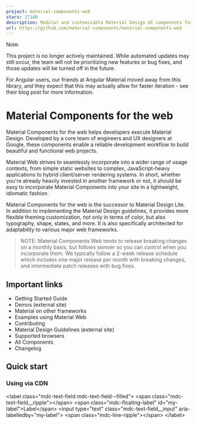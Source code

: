 ```yaml
---
project: material-components-web
stars: 17140
description: Modular and customizable Material Design UI components for the web
url: https://github.com/material-components/material-components-web
---
```


Note:

This project is no longer actively maintained. While automated updates may still occur, the team will not be prioritizing new features or bug fixes, and those updates will be turned off in the future.

For Angular users, our friends at Angular Material moved away from this library, and they expect that this may actually allow for faster iteration - see their blog post for more information.

Material Components for the web
===============================

Material Components for the web helps developers execute Material Design. Developed by a core team of engineers and UX designers at Google, these components enable a reliable development workflow to build beautiful and functional web projects.

Material Web strives to seamlessly incorporate into a wider range of usage contexts, from simple static websites to complex, JavaScript-heavy applications to hybrid client/server rendering systems. In short, whether you're already heavily invested in another framework or not, it should be easy to incorporate Material Components into your site in a lightweight, idiomatic fashion.

Material Components for the web is the successor to Material Design Lite. In addition to implementing the Material Design guidelines, it provides more flexible theming customization, not only in terms of color, but also typography, shape, states, and more. It is also specifically architected for adaptability to various major web frameworks.

> NOTE: Material Components Web tends to release breaking changes on a monthly basis, but follows semver so you can control when you incorporate them. We typically follow a 2-week release schedule which includes one major release per month with breaking changes, and intermediate patch releases with bug fixes.

Important links
---------------

-   Getting Started Guide
-   Demos (external site)
-   Material on other frameworks
-   Examples using Material Web
-   Contributing
-   Material Design Guidelines (external site)
-   Supported browsers
-   All Components
-   Changelog

Quick start
-----------

### Using via CDN

<!-- Required styles for Material Web -->
<link rel\="stylesheet" href\="https://unpkg.com/material-components-web@latest/dist/material-components-web.min.css"\>

<!-- Render textfield component -->
<label class\="mdc-text-field mdc-text-field--filled"\>
  <span class\="mdc-text-field\_\_ripple"\></span\>
  <span class\="mdc-floating-label" id\="my-label"\>Label</span\>
  <input type\="text" class\="mdc-text-field\_\_input" aria-labelledby\="my-label"\>
  <span class\="mdc-line-ripple"\></span\>
</label\>

<!-- Required Material Web JavaScript library -->
<script src\="https://unpkg.com/material-components-web@latest/dist/material-components-web.min.js"\></script\>
<!-- Instantiate single textfield component rendered in the document -->
<script\>
  mdc.textField.MDCTextField.attachTo(document.querySelector<HTMLElement\>('.mdc-text-field'));
</script\>

> Please see quick start demo on codepen for full example.

### Using NPM

> This guide assumes you have webpack configured to compile Sass into CSS. To configure webpack, please see the full getting started guide. You can also see the final code and result in the Material Starter Kit.

Install textfield node module to your project.

```
npm install @material/textfield
```

#### HTML

Sample usage of text field component. Please see Textfield component page for more options.

<label class\="mdc-text-field mdc-text-field--filled"\>
  <span class\="mdc-text-field\_\_ripple"\></span\>
  <input type\="text" class\="mdc-text-field\_\_input" aria-labelledby\="my-label"\>
  <span class\="mdc-floating-label" id\="my-label"\>Label</span\>
  <span class\="mdc-line-ripple"\></span\>
</label\>

#### CSS

Load styles required for text field component.

@use "@material/floating-label/mdc-floating-label";
@use "@material/line-ripple/mdc-line-ripple";
@use "@material/notched-outline/mdc-notched-outline";
@use "@material/textfield";

@include textfield.core-styles;

#### JavaScript

Import `MDCTextField` module to instantiate text field component.

import {MDCTextField} from '@material/textfield';
const textField \= new MDCTextField(document.querySelector<HTMLElement\>('.mdc-text-field'));

This'll initialize text field component on a single `.mdc-text-field` element.

> Please see quick start demo on glitch for full example.

Need help?
----------

We're constantly trying to improve our components. If Github Issues don't fit your needs, then please visit us on our Discord Channel.
